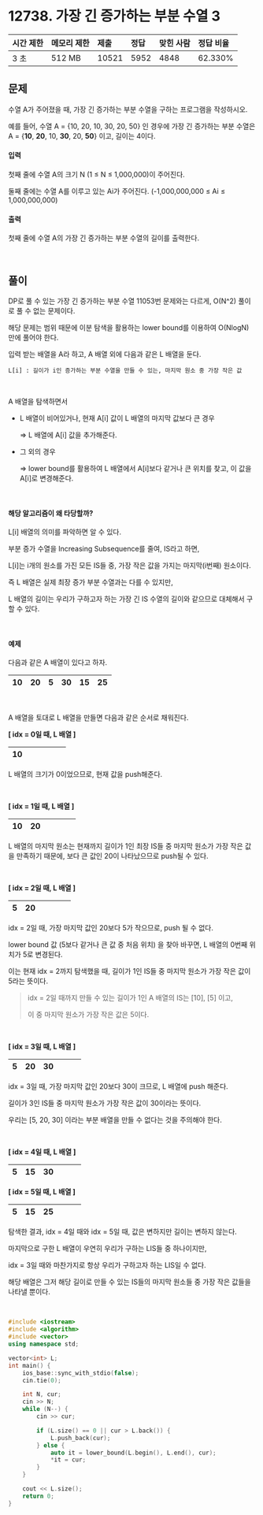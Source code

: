 # 12738. 가장 긴 증가하는 부분 수열 3

| 시간 제한 | 메모리 제한 | 제출  | 정답 | 맞힌 사람 | 정답 비율 |
| :-------- | :---------- | :---- | :--- | :-------- | :-------- |
| 3 초      | 512 MB      | 10521 | 5952 | 4848      | 62.330%   |

## 문제

수열 A가 주어졌을 때, 가장 긴 증가하는 부분 수열을 구하는 프로그램을 작성하시오.

예를 들어, 수열 A = {10, 20, 10, 30, 20, 50} 인 경우에 가장 긴 증가하는 부분 수열은 A = {**10**, **20**, 10, **30**, 20, **50**} 이고, 길이는 4이다.

#### 입력

첫째 줄에 수열 A의 크기 N (1 ≤ N ≤ 1,000,000)이 주어진다.

둘째 줄에는 수열 A를 이루고 있는 Ai가 주어진다. (-1,000,000,000 ≤ Ai ≤ 1,000,000,000)

#### 출력

첫째 줄에 수열 A의 가장 긴 증가하는 부분 수열의 길이를 출력한다.

<br/>

## 풀이

DP로 풀 수 있는 가장 긴 증가하는 부분 수열 11053번 문제와는 다르게, O(N^2) 풀이로 풀 수 없는 문제이다.

해당 문제는 범위 때문에 이분 탐색을 활용하는 lower bound를 이용하여 O(NlogN) 만에 풀어야 한다.

입력 받는 배열을 A라 하고, A 배열 외에 다음과 같은 L 배열을 둔다.

```
L[i] : 길이가 i인 증가하는 부분 수열을 만들 수 있는, 마지막 원소 중 가장 작은 값
```

<br/>

A 배열을 탐색하면서

- L 배열이 비어있거나, 현재 A[i] 값이 L 배열의 마지막 값보다 큰 경우

  => L 배열에 A[i] 값을 추가해준다.

- 그 외의 경우

  => lower bound를 활용하여 L 배열에서 A[i]보다 같거나 큰 위치를 찾고, 이 값을 A[i]로 변경해준다.

<br/>

#### 해당 알고리즘이 왜 타당할까?

L[i] 배열의 의미를 파악하면 알 수 있다.

부분 증가 수열을 Increasing Subsequence를 줄여, IS라고 하면,

L[i]는 i개의 원소를 가진 모든 IS들 중, 가장 작은 값을 가지는 마지막(i번째) 원소이다.

즉 L 배열은 실제 최장 증가 부분 수열과는 다를 수 있지만,

L 배열의 길이는 우리가 구하고자 하는 가장 긴 IS 수열의 길이와 같으므로 대체해서 구할 수 있다.

<br/>

#### 예제

다음과 같은 A 배열이 있다고 하자.

| 10  | 20  | 5   | 30  | 15  | 25  |
| --- | --- | --- | --- | --- | --- |

<br/>

A 배열을 토대로 L 배열을 만들면 다음과 같은 순서로 채워진다.

**[ idx = 0일 때, L 배열 ]**

| 10  |     |     |     |     |     |
| --- | --- | --- | --- | --- | --- |

L 배열의 크기가 0이었으므로, 현재 값을 push해준다.

<br/>

**[ idx = 1일 때, L 배열 ]**

| 10  | 20  |     |     |     |     |
| --- | --- | --- | --- | --- | --- |

L 배열의 마지막 원소는 현재까지 길이가 1인 최장 IS들 중 마지막 원소가 가장 작은 값을 만족하기 때문에, 보다 큰 값인 20이 나타났으므로 push될 수 있다.

<br/>

**[ idx = 2일 때, L 배열 ]**

| 5   | 20  |     |     |     |     |
| --- | --- | --- | --- | --- | --- |

idx = 2일 때, 가장 마지막 값인 20보다 5가 작으므로, push 될 수 없다.

lower bound 값 (5보다 같거나 큰 값 중 처음 위치) 을 찾아 바꾸면, L 배열의 0번째 위치가 5로 변경된다.

이는 현재 idx = 2까지 탐색했을 때, 길이가 1인 IS들 중 마지막 원소가 가장 작은 값이 5라는 뜻이다.

> idx = 2일 때까지 만들 수 있는 길이가 1인 A 배열의 IS는 [10], [5] 이고,
>
> 이 중 마지막 원소가 가장 작은 값은 5이다.

<br/>

**[ idx = 3일 때, L 배열 ]**

| 5   | 20  | 30  |     |     |     |
| --- | --- | --- | --- | --- | --- |

idx = 3일 때, 가장 마지막 값인 20보다 30이 크므로, L 배열에 push 해준다.

길이가 3인 IS들 중 마지막 원소가 가장 작은 값이 30이라는 뜻이다.

우리는 [5, 20, 30] 이라는 부분 배열을 만들 수 없다는 것을 주의해야 한다.

<br/>

**[ idx = 4일 때, L 배열 ]**

| 5   | 15  | 30  |     |     |     |
| --- | --- | --- | --- | --- | --- |

**[ idx = 5일 때, L 배열 ]**

| 5   | 15  | 25  |     |     |     |
| --- | --- | --- | --- | --- | --- |

탐색한 결과, idx = 4일 때와 idx = 5일 때, 값은 변하지만 길이는 변하지 않는다.

마지막으로 구한 L 배열이 우연히 우리가 구하는 LIS들 중 하나이지만,

idx = 3일 때와 마찬가지로 항상 우리가 구하고자 하는 LIS일 수 없다.

해당 배열은 그저 해당 길이로 만들 수 있는 IS들의 마지막 원소들 중 가장 작은 값들을 나타낼 뿐이다.

<br/>

```c++
#include <iostream>
#include <algorithm>
#include <vector>
using namespace std;

vector<int> L;
int main() {
	ios_base::sync_with_stdio(false);
	cin.tie(0);

	int N, cur;
	cin >> N;
	while (N--) {
		cin >> cur;

		if (L.size() == 0 || cur > L.back()) {
			L.push_back(cur);
		} else {
			auto it = lower_bound(L.begin(), L.end(), cur);
			*it = cur;
		}
	}

	cout << L.size();
	return 0;
}
```

<br/>
